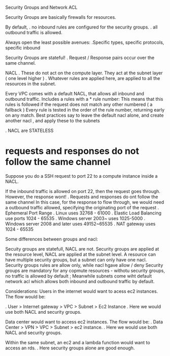 Security Groups and Network ACL

 Security Groups are basically firewalls for resources.

 By default,
  . no inbound rules are configured for the security groups.
  . all outbound traffic is allowed.

 Always open the least possible avenues:
  .Specific types, specific protocols,  specific  inbound

 Security Groups are stateful!
  . Request / Response pairs occur over the same channel.

 NACL
  . These do not act on the compute layer. They act at the subnet layer ( one level higher )
  . Whatever rules are applied here, are applied to all the resources in the subnet.

  Every VPC comes with a default NACL, that allows all inbound and outbound traffic.
  Includes a rules with a * rule number: This means that this rules is followed if the request does not match any other numbered  ( a fallback )
  Every rule is tested in the order of the rule number, returning early on any match.
  Best practices say to leave the default nacl alone, and create another nacl , and apply these to the subnets

  . NACL are STATELESS

# requests and responses do not follow the same channel

  Suppose you do a SSH request to port 22 to a compute instance inside a NACL.

   If the inbound traffic is allowed on port 22, then the request goes through.
   However, the response wont!
    . Requests and responses do ont follow the same channel
   In this case, for the response to flow through, we would need a outbound traffic allowed,
   specifying the originating port of the request
    . Ephemeral Port Range
    . Linux uses 32768 - 61000
    . Elastic Load Balancing use ports 1024 - 65535
    . Windows server 2003~  uses 1025-5000
    . Windows server 2008 and later uses 49152~65535
    . NAT gateway uses 1024 - 65535

 Some differences between groups and nacl:

  Secuity groups are statefull, NACL are not.
  Security groups are applied at the resource level, NACL are applied at the subnet level.
  A resource can have multiple security groups, but a subnet can only have one nacl.
  Security groups rules are allow only, while nacl hgave allow / deny
  Security groups are mandatory for any copmute resources - withotu security groups, no traffic is allowed by default ; Meanwhile subnets come wiht default network acl which allows both inbound and outbound traffic by default.

 Considerations:
  Users in the internet would want to acess ec2 instances. The flow would be:

   . User > Internet gateway > VPC > Subnet > Ec2 Instance
   . Here we would use both NACL and security groups.

  Data center would want to access ec2 instances. The flow would be:
   . Data Center > VPN > VPC > Subnet > ec2 instance.
   . Here we would use both NACL and security groups.

  Within the same subnet, an ec2 and a lambda function would want to access an rds.
   . Here security groups alone are good enough.
